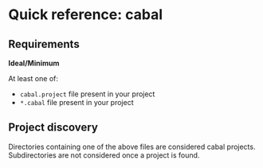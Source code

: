 # Quick reference: cabal

## Requirements

**Ideal/Minimum**

At least one of:

- `cabal.project` file present in your project
- `*.cabal` file present in your project

## Project discovery

Directories containing one of the above files are considered cabal projects.
Subdirectories are not considered once a project is found.
